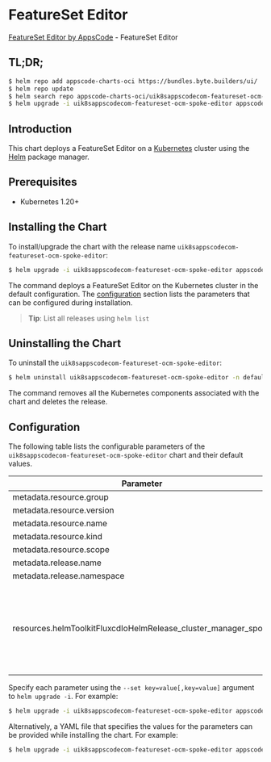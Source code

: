 # FeatureSet Editor

[FeatureSet Editor by AppsCode](https://byte.builders) - FeatureSet Editor

## TL;DR;

```bash
$ helm repo add appscode-charts-oci https://bundles.byte.builders/ui/
$ helm repo update
$ helm search repo appscode-charts-oci/uik8sappscodecom-featureset-ocm-spoke-editor --version=v0.4.18
$ helm upgrade -i uik8sappscodecom-featureset-ocm-spoke-editor appscode-charts-oci/uik8sappscodecom-featureset-ocm-spoke-editor -n default --create-namespace --version=v0.4.18
```

## Introduction

This chart deploys a FeatureSet Editor on a [Kubernetes](http://kubernetes.io) cluster using the [Helm](https://helm.sh) package manager.

## Prerequisites

- Kubernetes 1.20+

## Installing the Chart

To install/upgrade the chart with the release name `uik8sappscodecom-featureset-ocm-spoke-editor`:

```bash
$ helm upgrade -i uik8sappscodecom-featureset-ocm-spoke-editor appscode-charts-oci/uik8sappscodecom-featureset-ocm-spoke-editor -n default --create-namespace --version=v0.4.18
```

The command deploys a FeatureSet Editor on the Kubernetes cluster in the default configuration. The [configuration](#configuration) section lists the parameters that can be configured during installation.

> **Tip**: List all releases using `helm list`

## Uninstalling the Chart

To uninstall the `uik8sappscodecom-featureset-ocm-spoke-editor`:

```bash
$ helm uninstall uik8sappscodecom-featureset-ocm-spoke-editor -n default
```

The command removes all the Kubernetes components associated with the chart and deletes the release.

## Configuration

The following table lists the configurable parameters of the `uik8sappscodecom-featureset-ocm-spoke-editor` chart and their default values.

|                           Parameter                            | Description |                                                                                                                                                                                                                                                                                                                                                    Default                                                                                                                                                                                                                                                                                                                                                     |
|----------------------------------------------------------------|-------------|----------------------------------------------------------------------------------------------------------------------------------------------------------------------------------------------------------------------------------------------------------------------------------------------------------------------------------------------------------------------------------------------------------------------------------------------------------------------------------------------------------------------------------------------------------------------------------------------------------------------------------------------------------------------------------------------------------------|
| metadata.resource.group                                        |             | <code>ui.k8s.appscode.com</code>                                                                                                                                                                                                                                                                                                                                                                                                                                                                                                                                                                                                                                                                               |
| metadata.resource.version                                      |             | <code>v1alpha1</code>                                                                                                                                                                                                                                                                                                                                                                                                                                                                                                                                                                                                                                                                                          |
| metadata.resource.name                                         |             | <code>featuresets</code>                                                                                                                                                                                                                                                                                                                                                                                                                                                                                                                                                                                                                                                                                       |
| metadata.resource.kind                                         |             | <code>FeatureSet</code>                                                                                                                                                                                                                                                                                                                                                                                                                                                                                                                                                                                                                                                                                        |
| metadata.resource.scope                                        |             | <code>Cluster</code>                                                                                                                                                                                                                                                                                                                                                                                                                                                                                                                                                                                                                                                                                           |
| metadata.release.name                                          |             | <code>RELEASE-NAME</code>                                                                                                                                                                                                                                                                                                                                                                                                                                                                                                                                                                                                                                                                                      |
| metadata.release.namespace                                     |             | <code>default</code>                                                                                                                                                                                                                                                                                                                                                                                                                                                                                                                                                                                                                                                                                           |
| resources.helmToolkitFluxcdIoHelmRelease_cluster_manager_spoke |             | <code>{"apiVersion":"helm.toolkit.fluxcd.io/v2beta2","kind":"HelmRelease","metadata":{"labels":{"ace.appscode.com/feature":"cluster-manager-spoke"},"name":"cluster-manager-spoke","namespace":"kubeops"},"spec":{"chart":{"spec":{"chart":"cluster-manager-spoke","sourceRef":{"kind":"HelmRepository","name":"appscode-charts-oci","namespace":"kubeops"},"version":"0.1.0"}},"install":{"crds":"CreateReplace","createNamespace":true,"remediation":{"retries":-1}},"interval":"5m","releaseName":"cluster-manager-spoke","storageNamespace":"open-cluster-management","targetNamespace":"open-cluster-management","timeout":"30m","upgrade":{"crds":"CreateReplace","remediation":{"retries":-1}}}}</code> |


Specify each parameter using the `--set key=value[,key=value]` argument to `helm upgrade -i`. For example:

```bash
$ helm upgrade -i uik8sappscodecom-featureset-ocm-spoke-editor appscode-charts-oci/uik8sappscodecom-featureset-ocm-spoke-editor -n default --create-namespace --version=v0.4.18 --set metadata.resource.group=ui.k8s.appscode.com
```

Alternatively, a YAML file that specifies the values for the parameters can be provided while
installing the chart. For example:

```bash
$ helm upgrade -i uik8sappscodecom-featureset-ocm-spoke-editor appscode-charts-oci/uik8sappscodecom-featureset-ocm-spoke-editor -n default --create-namespace --version=v0.4.18 --values values.yaml
```
